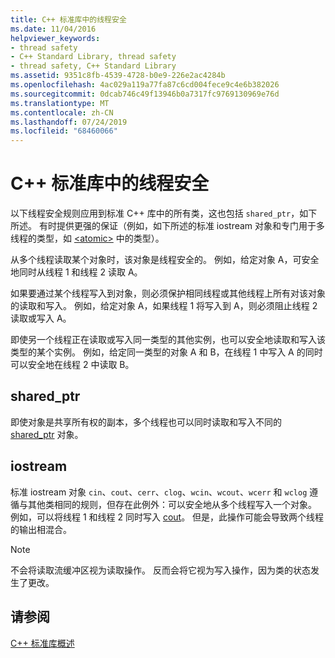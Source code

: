 ```yaml
---
title: C++ 标准库中的线程安全
ms.date: 11/04/2016
helpviewer_keywords:
- thread safety
- C++ Standard Library, thread safety
- thread safety, C++ Standard Library
ms.assetid: 9351c8fb-4539-4728-b0e9-226e2ac4284b
ms.openlocfilehash: 4ac029a119a77fa87c6cd004fece9c4e6b382026
ms.sourcegitcommit: 0dcab746c49f13946b0a7317fc9769130969e76d
ms.translationtype: MT
ms.contentlocale: zh-CN
ms.lasthandoff: 07/24/2019
ms.locfileid: "68460066"
---
```

# <a name="thread-safety-in-the-c-standard-library"></a>C++ 标准库中的线程安全

以下线程安全规则应用到标准 C++ 库中的所有类，这也包括 `shared_ptr`，如下所述。  有时提供更强的保证（例如，如下所述的标准 iostream 对象和专门用于多线程的类型，如 [\<atomic>](../standard-library/atomic.md) 中的类型）。

从多个线程读取某个对象时，该对象是线程安全的。 例如，给定对象 A，可安全地同时从线程 1 和线程 2 读取 A。

如果要通过某个线程写入到对象，则必须保护相同线程或其他线程上所有对该对象的读取和写入。 例如，给定对象 A，如果线程 1 将写入到 A，则必须阻止线程 2 读取或写入 A。

即使另一个线程正在读取或写入同一类型的其他实例，也可以安全地读取和写入该类型的某个实例。 例如，给定同一类型的对象 A 和 B，在线程 1 中写入 A 的同时可以安全地在线程 2 中读取 B。

## <a name="sharedptr"></a>shared_ptr

即使对象是共享所有权的副本，多个线程也可以同时读取和写入不同的 [shared_ptr](../standard-library/shared-ptr-class.md) 对象。

## <a name="iostream"></a>iostream

标准 iostream 对象 `cin`、`cout`、`cerr`、`clog`、`wcin`、`wcout`、`wcerr` 和 `wclog` 遵循与其他类相同的规则，但存在此例外：可以安全地从多个线程写入一个对象。 例如，可以将线程 1 和线程 2 同时写入 [cout](../standard-library/iostream.md#cout)。 但是，此操作可能会导致两个线程的输出相混合。

> [!NOTE]
> 不会将读取流缓冲区视为读取操作。 反而会将它视为写入操作，因为类的状态发生了更改。

## <a name="see-also"></a>请参阅

[C++ 标准库概述](../standard-library/cpp-standard-library-overview.md)
